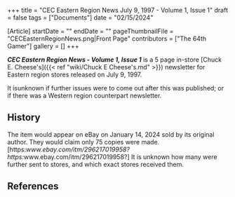 +++
title = "CEC Eastern Region News July 9, 1997 - Volume 1, Issue 1"
draft = false
tags = ["Documents"]
date = "02/15/2024"

[Article]
startDate = ""
endDate = ""
pageThumbnailFile = "CECEasternRegionNews.png|Front Page"
contributors = ["The 64th Gamer"]
gallery = []
+++


<b><i>CEC Eastern Region News - Volume 1, Issue 1</b></i> is a 5 page in-store [Chuck E. Cheese's]({{< ref "wiki/Chuck E Cheese's.md" >}}) newsletter for Eastern region stores released on July 9, 1997.

It isunknown if further issues were to come out after this was published; or if there was a Western region counterpart newsletter. 

<h2> History </h2>
The item would appear on eBay on January 14, 2024 sold by its original author. They would claim only 75 copies were made.<ref>[https:<i>www.ebay.com/itm/296217019958? https:</i>www.ebay.com/itm/296217019958?]</ref> It is unknown how many were further sent to stores, and which exact stores received them.




<h2> References </h2>